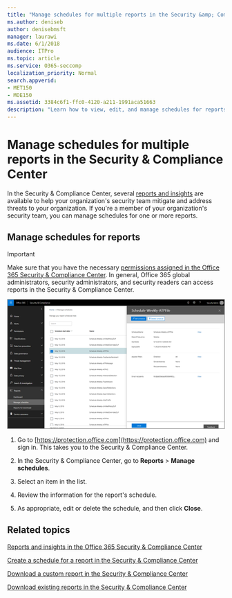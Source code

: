 ```yaml
---
title: "Manage schedules for multiple reports in the Security &amp; Compliance Center"
ms.author: deniseb
author: denisebmsft
manager: laurawi
ms.date: 6/1/2018
audience: ITPro
ms.topic: article
ms.service: O365-seccomp
localization_priority: Normal
search.appverid:
- MET150
- MOE150
ms.assetid: 3384c6f1-ffc0-4120-a211-1991aca51663
description: "Learn how to view, edit, and manage schedules for reports in the Security &amp; Compliance Center."
---
```


# Manage schedules for multiple reports in the Security &amp; Compliance Center

In the Security &amp; Compliance Center, several [reports and insights](reports-and-insights-in-security-and-compliance.md) are available to help your organization's security team mitigate and address threats to your organization. If you're a member of your organization's security team, you can manage schedules for one or more reports. 
  
## Manage schedules for reports

> [!IMPORTANT]
> Make sure that you have the necessary [permissions assigned in the Office 365 Security &amp; Compliance Center](permissions-in-the-security-and-compliance-center.md). In general, Office 365 global administrators, security administrators, and security readers can access reports in the Security &amp; Compliance Center. 
  
![In the Security &amp; Compliance Center, choose Reports \> Manage schedules](media/efa5e2f9-bf73-4f85-acea-f1ca7e2bca5e.png)

1. Go to [https://protection.office.com](https://protection.office.com) and sign in. This takes you to the Security & Compliance Center.

2. In the Security &amp; Compliance Center, go to **Reports** \> **Manage schedules**.
    
3. Select an item in the list.
    
4. Review the information for the report's schedule.
    
5. As appropriate, edit or delete the schedule, and then click **Close**.
    
## Related topics

[Reports and insights in the Office 365 Security &amp; Compliance Center](reports-and-insights-in-security-and-compliance.md)
  
[Create a schedule for a report in the Security &amp; Compliance Center](create-a-schedule-for-a-report.md)
  
[Download a custom report in the Security &amp; Compliance Center](set-up-and-download-a-custom-report.md)
  
[Download existing reports in the Security &amp; Compliance Center](download-existing-reports.md)
  

